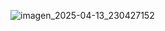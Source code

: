 ![imagen_2025-04-13_230427152](https://github.com/user-attachments/assets/b350d414-2225-4b7c-8d45-9930f605b2c9)
